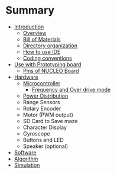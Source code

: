# Summary

* [Introduction](README.md)
   * [Overview](overview.md)
   * [Bill of Materials](bill_of_materials.md)
   * [Directory organization](directory_organization.md)
   * [How to use IDE](how_to_use_ide.md)
   * [Coding conventions](coding_conventions.md)
* [Use with Prototyping board](use_with_prototype_board.md)
   * [Pins of NUCLEO Board](pins_of_nucleo_board.md)
* [Hardware](hardware.md)
   * [Microcontroller](microcontroller.md)
       * [Frequency and Over drive mode](frequency_and_over_drive_mode.md)
   * [Power Distribution](power_distribution.md)
   * Range Sensors
   * Rotary Encoder
   * Motor (PWM output)
   * SD Card to Save maze
   * Character Display
   * Gyroscope
   * Buttons and LED
   * Speaker (optional)
* [Software](driver_software.md)
* [Algorithm](algorithm.md)
* [Simulation](simulation.md)

